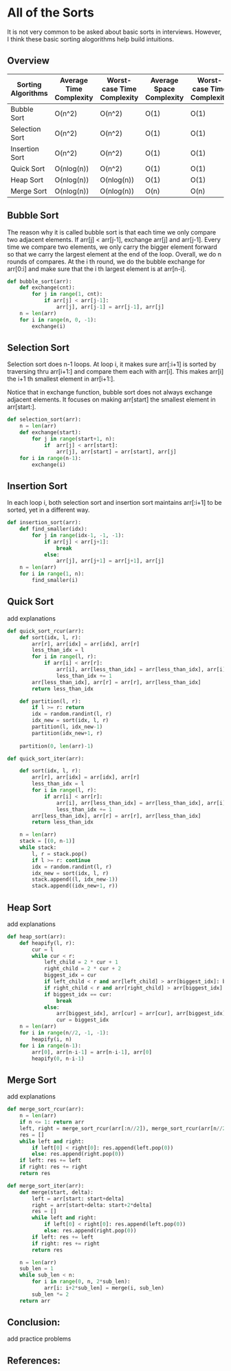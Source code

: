 # All of the Sorts 
It is not very common to be asked about basic sorts in interviews. However, I think these basic sorting alogorithms help build intuitions. 

## Overview 
Sorting Algorithms | Average Time Complexity | Worst-case Time Complexity | Average Space Complexity | Worst-case Time Complexity 
---- | --- | ---- | --- | --- |
Bubble Sort | O(n^2) | O(n^2) | O(1) | O(1) |
Selection Sort | O(n^2) | O(n^2) | O(1) | O(1) | 
Insertion Sort | O(n^2) | O(n^2) | O(1) | O(1) |
Quick Sort | O(nlog(n)) | O(n^2)  | O(1) | O(1) | 
Heap Sort | O(nlog(n)) | O(nlog(n)) | O(1) | O(1) |
Merge Sort | O(nlog(n)) | O(nlog(n)) | O(n) | O(n) |

## Bubble Sort  
The reason why it is called bubble sort is that each time we only compare two adjacent elements. If arr[j] < arr[j-1], exchange arr[j] and arr[j-1]. Every time we compare two elements, we only carry the bigger element forward so that we carry the largest element at the end of the loop. Overall, we do n rounds of compares. At the i th round, we do the bubble exchange for arr[0:i] and make sure that the i th largest element is at arr[n-i]. 

```python 
def bubble_sort(arr):
    def exchange(cnt): 
        for j in range(1, cnt): 
            if arr[j] < arr[j-1]: 
                arr[j], arr[j-1] = arr[j-1], arr[j]
    n = len(arr)
    for i in range(n, 0, -1): 
        exchange(i)
```

## Selection Sort  
Selection sort does n-1 loops. At loop i, it makes sure arr[:i+1] is sorted by traversing thru arr[i+1:] and compare them each with arr[i]. This makes arr[i] the i+1 th smallest element in arr[i+1:]. </br>

Notice that in exchange function, bubble sort does not always exchange adjacent elements. It focuses on making arr[start] the smallest element in arr[start:]. 

``` python 
def selection_sort(arr): 
    n = len(arr)
    def exchange(start): 
        for j in range(start+1, n): 
            if  arr[j] < arr[start]: 
                arr[j], arr[start] = arr[start], arr[j] 
    for i in range(n-1): 
        exchange(i)
```

## Insertion Sort  
In each loop i, both selection sort and insertion sort maintains arr[:i+1] to be sorted, yet in a different way. 


```python 
def insertion_sort(arr): 
    def find_smaller(idx): 
        for j in range(idx-1, -1, -1): 
            if arr[j] < arr[j+1]: 
                break 
            else: 
                arr[j], arr[j+1] = arr[j+1], arr[j]
    n = len(arr)
    for i in range(1, n): 
        find_smaller(i)
```

## Quick Sort 
add explanations 
```python 
def quick_sort_rcur(arr): 
    def sort(idx, l, r):
        arr[r], arr[idx] = arr[idx], arr[r] 
        less_than_idx = l 
        for i in range(l, r): 
            if arr[i] < arr[r]: 
                arr[i], arr[less_than_idx] = arr[less_than_idx], arr[i]
                less_than_idx += 1
        arr[less_than_idx], arr[r] = arr[r], arr[less_than_idx]
        return less_than_idx

    def partition(l, r): 
        if l >= r: return 
        idx = random.randint(l, r)
        idx_new = sort(idx, l, r)
        partition(l, idx_new-1)
        partition(idx_new+1, r)
    
    partition(0, len(arr)-1)
``` 


```python 
def quick_sort_iter(arr): 

    def sort(idx, l, r):
        arr[r], arr[idx] = arr[idx], arr[r]
        less_than_idx = l
        for i in range(l, r):
            if arr[i] < arr[r]:
                arr[i], arr[less_than_idx] = arr[less_than_idx], arr[i]
                less_than_idx += 1
        arr[less_than_idx], arr[r] = arr[r], arr[less_than_idx]
        return less_than_idx

    n = len(arr)
    stack = [(0, n-1)]
    while stack: 
        l, r = stack.pop() 
        if l >= r: continue 
        idx = random.randint(l, r)
        idx_new = sort(idx, l, r)
        stack.append((l, idx_new-1))
        stack.append((idx_new+1, r))
```

## Heap Sort 
add explanations 
```python 
def heap_sort(arr): 
    def heapify(l, r):
        cur = l 
        while cur < r: 
            left_child = 2 * cur + 1
            right_child = 2 * cur + 2 
            biggest_idx = cur
            if left_child < r and arr[left_child] > arr[biggest_idx]: biggest_idx = left_child 
            if right_child < r and arr[right_child] > arr[biggest_idx]: biggest_idx = right_child
            if biggest_idx == cur: 
                break 
            else:
                arr[biggest_idx], arr[cur] = arr[cur], arr[biggest_idx] 
                cur = biggest_idx 
    n = len(arr)
    for i in range(n//2, -1, -1): 
        heapify(i, n)
    for i in range(n-1): 
        arr[0], arr[n-i-1] = arr[n-i-1], arr[0]
        heapify(0, n-i-1)
```

## Merge Sort 
add explanations 

```python 
def merge_sort_rcur(arr): 
    n = len(arr)
    if n <= 1: return arr 
    left, right = merge_sort_rcur(arr[:n//2]), merge_sort_rcur(arr[n//2:])
    res = []
    while left and right: 
        if left[0] < right[0]: res.append(left.pop(0))
        else: res.append(right.pop(0))
    if left: res += left 
    if right: res += right 
    return res 
```

```python
def merge_sort_iter(arr):  
    def merge(start, delta): 
        left = arr[start: start+delta]
        right = arr[start+delta: start+2*delta]
        res = []
        while left and right: 
            if left[0] < right[0]: res.append(left.pop(0))
            else: res.append(right.pop(0))
        if left: res += left 
        if right: res += right 
        return res 

    n = len(arr)
    sub_len = 1
    while sub_len < n: 
        for i in range(0, n, 2*sub_len): 
            arr[i: i+2*sub_len] = merge(i, sub_len)
        sub_len *= 2 
    return arr   
```


## Conclusion: 
add practice problems 


## References: 
